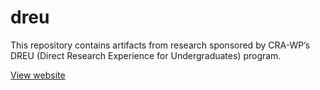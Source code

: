 # dreu

This repository contains artifacts from research sponsored by CRA-WP’s
DREU (Direct Research Experience for Undergraduates) program.

[View website](https://viviantsai.com/dreu)

